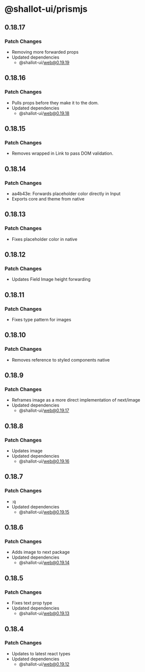 # @shallot-ui/prismjs

## 0.18.17

### Patch Changes

- Removing more forwarded props
- Updated dependencies
  - @shallot-ui/web@0.19.19

## 0.18.16

### Patch Changes

- Pulls props before they make it to the dom.
- Updated dependencies
  - @shallot-ui/web@0.19.18

## 0.18.15

### Patch Changes

- Removes wrapped <a> in Link to pass DOM validation.

## 0.18.14

### Patch Changes

- aa4b43e: Forwards placeholder color directly in Input
- Exports core and theme from native

## 0.18.13

### Patch Changes

- Fixes placeholder color in native

## 0.18.12

### Patch Changes

- Updates Field Image height forwarding

## 0.18.11

### Patch Changes

- Fixes type pattern for images

## 0.18.10

### Patch Changes

- Removes reference to styled components native

## 0.18.9

### Patch Changes

- Reframes image as a more direct implementation of next/image
- Updated dependencies
  - @shallot-ui/web@0.19.17

## 0.18.8

### Patch Changes

- Updates image
- Updated dependencies
  - @shallot-ui/web@0.19.16

## 0.18.7

### Patch Changes

- :q
- Updated dependencies
  - @shallot-ui/web@0.19.15

## 0.18.6

### Patch Changes

- Adds image to next package
- Updated dependencies
  - @shallot-ui/web@0.19.14

## 0.18.5

### Patch Changes

- Fixes text prop type
- Updated dependencies
  - @shallot-ui/web@0.19.13

## 0.18.4

### Patch Changes

- Updates to latest react types
- Updated dependencies
  - @shallot-ui/web@0.19.12
